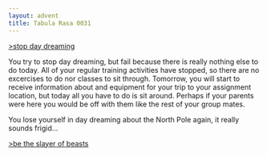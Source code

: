 ```yaml
---
layout: advent
title: Tabula Rasa 0031
---
```

[>stop day dreaming](0030.html)

You try to stop day dreaming, but fail because there is really nothing else to do today. All of your regular training activities have stopped, so there are no excercises to do nor classes to sit through. Tomorrow, you will start to receive information about and equipment for your trip to your assignment location, but today all you have to do is sit around. Perhaps if your parents were here you would be off with them like the rest of your group mates. 

You lose yourself in day dreaming about the North Pole again, it really sounds frigid...

[>be the slayer of beasts](0032.html) 